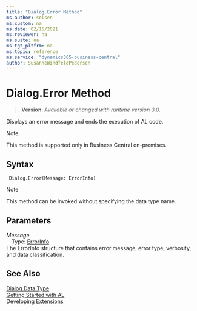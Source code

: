 ```yaml
---
title: "Dialog.Error Method"
ms.author: solsen
ms.custom: na
ms.date: 02/15/2021
ms.reviewer: na
ms.suite: na
ms.tgt_pltfrm: na
ms.topic: reference
ms.service: "dynamics365-business-central"
author: SusanneWindfeldPedersen
---
```

[//]: # (START>DO_NOT_EDIT)
[//]: # (IMPORTANT:Do not edit any of the content between here and the END>DO_NOT_EDIT.)
[//]: # (Any modifications should be made in the .xml files in the ModernDev repo.)
# Dialog.Error Method
> **Version**: _Available or changed with runtime version 3.0._

Displays an error message and ends the execution of AL code.

> [!NOTE]
> This method is supported only in Business Central on-premises.

## Syntax
```
 Dialog.Error(Message: ErrorInfo)
```
> [!NOTE]
> This method can be invoked without specifying the data type name.
## Parameters
*Message*  
&emsp;Type: [ErrorInfo](../errorinfo/errorinfo-data-type.md)  
The ErrorInfo structure that contains error message, error type, verbosity, and data classification.
        



[//]: # (IMPORTANT: END>DO_NOT_EDIT)
## See Also
[Dialog Data Type](dialog-data-type.md)  
[Getting Started with AL](../../devenv-get-started.md)  
[Developing Extensions](../../devenv-dev-overview.md)